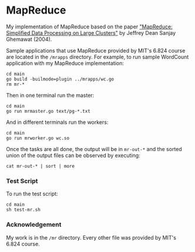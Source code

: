 # MapReduce

My implementation of MapReduce based on the paper ["MapReduce: Simplified Data Processing on Large Clusters"](https://research.google/pubs/pub62/) by Jeffrey Dean Sanjay Ghemawat (2004).

Sample applications that use MapReduce provided by MIT's 6.824 course are located in the `/mrapps` directory. 
For example, to run sample WordCount application with my MapReduce implementation:

```
cd main
go build -builmode=plugin ../mrapps/wc.go
rm mr-*
```

Then in one terminal run the master:
```
cd main
go run mrmaster.go text/pg-*.txt
```

And in different terminals run the workers:
```
cd main
go run mrworker.go wc.so
```

Once the tasks are all done, the output will be in `mr-out-*` and the sorted union of the output files can be observed by executing:
```
cat mr-out-* | sort | more
```

### Test Script
To run the test script:
```
cd main
sh test-mr.sh
```

### Acknowledgement
My work is in the `/mr` directory. Every other file was provided by MIT's 6.824 course.


